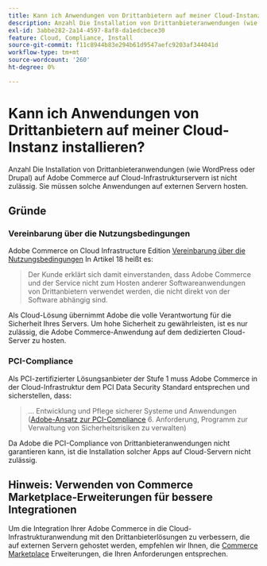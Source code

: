 ```yaml
---
title: Kann ich Anwendungen von Drittanbietern auf meiner Cloud-Instanz installieren?
description: Anzahl Die Installation von Drittanbieteranwendungen (wie WordPress oder Drupal) auf Adobe Commerce auf Cloud-Infrastrukturservern ist nicht zulässig. Sie müssen solche Anwendungen auf externen Servern hosten.
exl-id: 3abbe282-2a14-4597-8af8-da1edcbece30
feature: Cloud, Compliance, Install
source-git-commit: f11c8944b83e294b61d9547aefc9203af344041d
workflow-type: tm+mt
source-wordcount: '260'
ht-degree: 0%

---
```


# Kann ich Anwendungen von Drittanbietern auf meiner Cloud-Instanz installieren?

Anzahl Die Installation von Drittanbieteranwendungen (wie WordPress oder Drupal) auf Adobe Commerce auf Cloud-Infrastrukturservern ist nicht zulässig. Sie müssen solche Anwendungen auf externen Servern hosten.

## Gründe

### Vereinbarung über die Nutzungsbedingungen

Adobe Commerce on Cloud Infrastructure Edition [Vereinbarung über die Nutzungsbedingungen](https://magento.com/legal/terms/cloud-terms) In Artikel 18 heißt es:

> Der Kunde erklärt sich damit einverstanden, dass Adobe Commerce und der Service nicht zum Hosten anderer Softwareanwendungen von Drittanbietern verwendet werden, die nicht direkt von der Software abhängig sind.

Als Cloud-Lösung übernimmt Adobe die volle Verantwortung für die Sicherheit Ihres Servers. Um hohe Sicherheit zu gewährleisten, ist es nur zulässig, die Adobe Commerce-Anwendung auf dem dedizierten Cloud-Server zu hosten.

### PCI-Compliance

Als PCI-zertifizierter Lösungsanbieter der Stufe 1 muss Adobe Commerce in der Cloud-Infrastruktur dem PCI Data Security Standard entsprechen und sicherstellen, dass:

>... Entwicklung und Pflege sicherer Systeme und Anwendungen
> ([Adobe-Ansatz zur PCI-Compliance](https://magento.com/pci-compliance) 6. Anforderung, Programm zur Verwaltung von Sicherheitsrisiken zu verwalten)

Da Adobe die PCI-Compliance von Drittanbieteranwendungen nicht garantieren kann, ist die Installation solcher Apps auf Cloud-Servern nicht zulässig.

## Hinweis: Verwenden von Commerce Marketplace-Erweiterungen für bessere Integrationen

Um die Integration Ihrer Adobe Commerce in die Cloud-Infrastrukturanwendung mit den Drittanbieterlösungen zu verbessern, die auf externen Servern gehostet werden, empfehlen wir Ihnen, die [Commerce Marketplace](https://marketplace.magento.com) Erweiterungen, die Ihren Anforderungen entsprechen.
